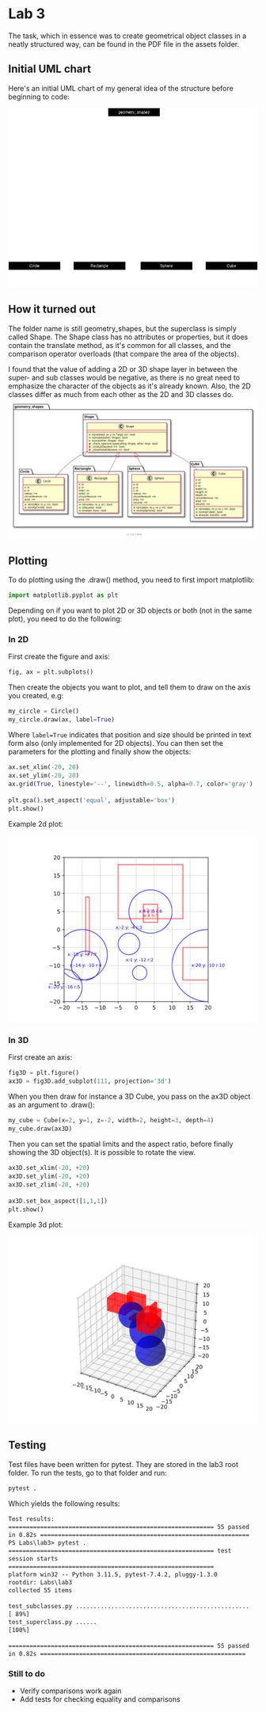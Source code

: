 # Lab 3

The task, which in essence was to create geometrical object classes in a neatly structured way, can be found in the PDF file in the assets folder.

## Initial UML chart
Here's an initial UML chart of my general idea of the structure before beginning to code:

![Initial UML Diagram](./assets/Labb3UML.drawio.png)

## How it turned out
The folder name is still geometry_shapes, but the superclass is simply called Shape. The Shape class has no attributes or properties, but it does contain the translate method, as it's common for all classes, and the comparison operator overloads (that compare the area of the objects).

I found that the value of adding a 2D or 3D shape layer in between the super- and sub classes would be negative, as there is no great need to emphasize the character of the objects as it's already known. Also, the 2D classes  differ as much from each other as the 2D and 3D classes do. 
![Final UML Diagram](./assets/uml.svg)

## Plotting
To do plotting using the .draw() method, you need to first import matplotlib:
```python
import matplotlib.pyplot as plt
```
Depending on if you want to plot 2D or 3D objects or both (not in the same plot), you need to do the following:
### In 2D
First create the figure and axis:
```python
fig, ax = plt.subplots()
```

Then create the objects you want to plot, and tell them to draw on the axis you created, e.g:

```python
my_circle = Circle()
my_circle.draw(ax, label=True)
```

Where ``label=True`` indicates that position and size should be printed in text form also (only implemented for 2D objects). You can then set the parameters for the plotting and finally show the objects:

```python
ax.set_xlim(-20, 20)
ax.set_ylim(-20, 20)
ax.grid(True, linestyle='--', linewidth=0.5, alpha=0.7, color='gray')

plt.gca().set_aspect('equal', adjustable='box')
plt.show()
```
Example 2d plot:

![Example 2D plot](./assets/2dplot.svg)


### In 3D
First create an axis:
```python
fig3D = plt.figure()
ax3D = fig3D.add_subplot(111, projection='3d')
```

When you then draw for instance a 3D Cube, you pass on the ax3D object as an argument to .draw():
```python
my_cube = Cube(x=2, y=1, z=-2, width=2, height=3, depth=4)
my_cube.draw(ax3D)
``` 
Then you can set the spatial limits and the aspect ratio, before finally showing the 3D object(s). It is possible to rotate the view.
```python
ax3D.set_xlim(-20, +20)
ax3D.set_ylim(-20, +20)
ax3D.set_zlim(-20, +20)

ax3D.set_box_aspect([1,1,1])
plt.show()
``` 
Example 3d plot:

![Example 3D plot](./assets/3dplot.svg)

## Testing
Test files have been written for pytest. They are stored in the lab3 root folder. To run the tests, go to that folder and run:
```bash
pytest .
```
Which yields the following results:
```
Test results:
========================================================== 55 passed in 0.82s =========================================================== 
PS Labs\lab3> pytest .
========================================================== test session starts ==========================================================
platform win32 -- Python 3.11.5, pytest-7.4.2, pluggy-1.3.0
rootdir: Labs\lab3
collected 55 items

test_subclasses.py .................................................                                                               [ 89%]
test_superclass.py ......                                                                                                          [100%]

========================================================== 55 passed in 0.82s ==========================================================
```

### Still to do
* Verify comparisons work again
* Add tests for checking equality and comparisons